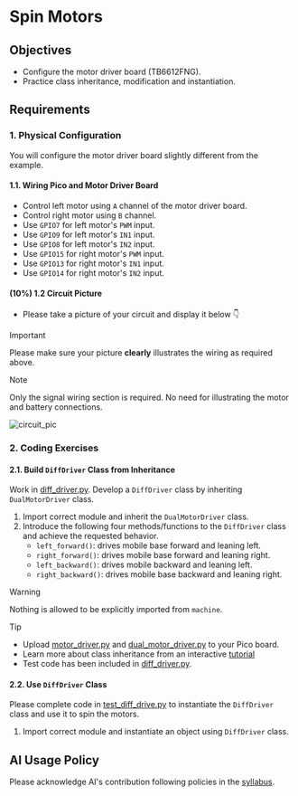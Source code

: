 # Spin Motors

## Objectives
- Configure the motor driver board (TB6612FNG).
- Practice class inheritance, modification and instantiation.


## Requirements

### 1. Physical Configuration
You will configure the motor driver board slightly different from the example.

#### 1.1. Wiring Pico and Motor Driver Board
- Control left motor using `A` channel of the motor driver board.
- Control right motor using `B` channel.
- Use `GPIO7` for left motor's `PWM` input.
- Use `GPIO9` for left motor's `IN1` input.
- Use `GPIO8` for left motor's `IN2` input.
- Use `GPIO15` for right motor's `PWM` input.
- Use `GPIO13` for right motor's `IN1` input.
- Use `GPIO14` for right motor's `IN2` input.

#### (10%) 1.2 Circuit Picture
- Please take a picture of your circuit and display it below 👇

> [!IMPORTANT]
> Please make sure your picture **clearly** illustrates the wiring as required above.

> [!NOTE]
> Only the signal wiring section is required.
> No need for illustrating the motor and battery connections. 

![circuit_pic](circuit_pic.jpg)

### 2. Coding Exercises

#### 2.1. Build `DiffDriver` Class from Inheritance
Work in [diff_driver.py](diff_driver.py).
Develop a `DiffDriver` class by inheriting `DualMotorDriver` class.

1. Import correct module and inherit the `DualMotorDriver` class.
2. Introduce the following four methods/functions to the `DiffDriver` class and achieve the requested behavior.
   - `left_forward()`: drives mobile base forward and leaning left.
   - `right_forward()`: drives mobile base forward and leaning right. 
   - `left_backward()`: drives mobile backward and leaning left.  
   - `right_backward()`: drives mobile base backward and leaning right.
> [!WARNING]
> Nothing is allowed to be explicitly imported from `machine`.

> [!TIP]
> - Upload [motor_driver.py](https://github.com/linzhangUCA/3421example-motor_control/blob/main/motor_driver.py) and [dual_motor_driver.py](https://github.com/linzhangUCA/3421example-motor_control/blob/main/dual_motor_driver.py) to your Pico board.
> - Learn more about class inheritance from an interactive [tutorial](https://www.w3schools.com/python/python_inheritance.asp)
> - Test code has been included in [diff_driver.py](diff_driver.py). 

#### 2.2. Use `DiffDriver` Class
Please complete code in [test_diff_drive.py](test_diff_drive.py) to instantiate the `DiffDriver` class and use it to spin the motors.
1. Import correct module and instantiate an object using `DiffDriver` class. 


   
## AI Usage Policy
Please acknowledge AI's contribution following policies in the [syllabus](https://linzhanguca.github.io/_docs/robotics1-2025/syllabus.pdf).
